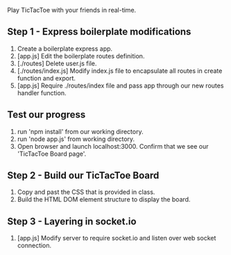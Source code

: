 Play TicTacToe with your friends in real-time.

## Step 1 - Express boilerplate modifications

1. Create a boilerplate express app.
2. [app.js] Edit the boilerplate routes definition.
3. [./routes] Delete user.js file.
4. [./routes/index.js] Modify index.js file to encapsulate all routes in create function and export.
5. [app.js] Require ./routes/index file and pass app through our new routes handler function.

## Test our progress

1. run 'npm install' from our working directory.
2. run 'node app.js' from working directory.
3. Open browser and launch localhost:3000. Confirm that we see our 'TicTacToe Board page'.

## Step 2 - Build our TicTacToe Board

1. Copy and past the CSS that is provided in class.
2. Build the HTML DOM element structure to display the board.

## Step 3 - Layering in socket.io

1. [app.js] Modify server to require socket.io and listen over web socket connection.




